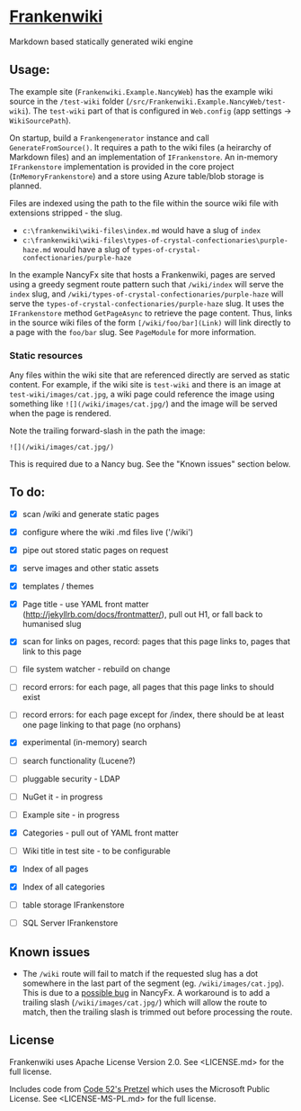# [Frankenwiki](http://frankenwiki.com)

Markdown based statically generated wiki engine

## Usage:

The example site (`Frankenwiki.Example.NancyWeb`) has the example wiki source in the `/test-wiki` folder (`/src/Frankenwiki.Example.NancyWeb/test-wiki`). The `test-wiki` part of that is configured in `Web.config` (app settings -> `WikiSourcePath`).

On startup, build a `Frankengenerator` instance and call `GenerateFromSource()`. It requires a path to the wiki files (a heirarchy of Markdown files) and an implementation of `IFrankenstore`. An in-memory `IFrankenstore` implementation is provided in the core project (`InMemoryFrankenstore`) and a store using Azure table/blob storage is planned.

Files are indexed using the path to the file within the source wiki file with extensions stripped - the slug.

- `c:\frankenwiki\wiki-files\index.md` would have a slug of `index`
- `c:\frankenwiki\wiki-files\types-of-crystal-confectionaries\purple-haze.md` would have a slug of `types-of-crystal-confectionaries/purple-haze`

In the example NancyFx site that hosts a Frankenwiki, pages are served using a greedy segment route pattern such that `/wiki/index` will serve the `index` slug, and `/wiki/types-of-crystal-confectionaries/purple-haze` will serve the `types-of-crystal-confectionaries/purple-haze` slug. It uses the `IFrankenstore` method `GetPageAsync` to retrieve the page content. Thus, links in the source wiki files of the form `[/wiki/foo/bar](Link)` will link directly to a page with the `foo/bar` slug. See `PageModule` for more information.

### Static resources

Any files within the wiki site that are referenced directly are served as static content. For example, if the wiki site is `test-wiki` and there is an image at `test-wiki/images/cat.jpg`, a wiki page could reference the image using something like `![](/wiki/images/cat.jpg/`) and the image will be served when the page is rendered.

Note the trailing forward-slash in the path the image:

	![](/wiki/images/cat.jpg/)

This is required due to a Nancy bug. See the "Known issues" section below.



## To do:


- [x] scan /wiki and generate static pages
- [x] configure where the wiki .md files live ('/wiki')
- [x] pipe out stored static pages on request
- [x] serve images and other static assets
- [x] templates / themes
- [x] Page title - use YAML front matter (http://jekyllrb.com/docs/frontmatter/), pull out H1, or fall back to humanised slug
- [x] scan for links on pages, record: pages that this page links to, pages that link to this page
- [ ] file system watcher - rebuild on change
- [ ] record errors: for each page, all pages that this page links to should exist
- [ ] record errors: for each page except for /index, there should be at least one page linking to that page (no orphans)
- [x] experimental (in-memory) search
- [ ] search functionality (Lucene?)
- [ ] pluggable security - LDAP
- [ ] NuGet it - in progress
- [ ] Example site - in progress
- [x] Categories - pull out of YAML front matter
- [ ] Wiki title in test site - to be configurable
- [x] Index of all pages
- [x] Index of all categories
- [ ] table storage IFrankenstore
- [ ] SQL Server IFrankenstore


## Known issues

- The `/wiki` route will fail to match if the requested slug has a dot somewhere in the last part of the segment (eg. `/wiki/images/cat.jpg`). This is due to a [possible bug](https://github.com/NancyFx/Nancy/issues/1829) in NancyFx. A workaround is to add a trailing slash (`/wiki/images/cat.jpg/`) which will allow the route to match, then the trailing slash is trimmed out before processing the route.


## License

Frankenwiki uses Apache License Version 2.0. See <LICENSE.md> for the full license.

Includes code from [Code 52's Pretzel](https://github.com/Code52/pretzel) which uses the Microsoft Public License. See <LICENSE-MS-PL.md> for the full license.

